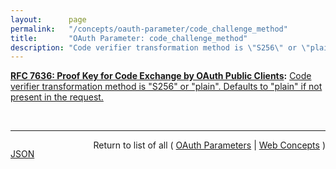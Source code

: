 ```yaml
---
layout:      page
permalink:   "/concepts/oauth-parameter/code_challenge_method"
title:       "OAuth Parameter: code_challenge_method"
description: "Code verifier transformation method is \"S256\" or \"plain\". Defaults to \"plain\" if not present in the request."
---
```


**[RFC 7636: Proof Key for Code Exchange by OAuth Public Clients](/specs/IETF/RFC/7636 "OAuth 2.0 public clients utilizing the Authorization Code Grant are susceptible to the authorization code interception attack.  This specification describes the attack as well as a technique to mitigate against the threat through the use of Proof Key for Code Exchange (PKCE, pronounced &#34;pixy&#34;)."):** [Code verifier transformation method is "S256" or "plain". Defaults to "plain" if not present in the request.](http://tools.ietf.org/html/rfc7636#section-4.3 "Read documentation for OAuth Parameter &#34;code_challenge_method&#34;")

<br/>
<hr/>

<p style="float : left"><a href="./code_challenge_method.json" title="JSON representing this particular Web Concept value">JSON</a></p>
<p style="text-align: right">Return to list of all ( <a href="../oauth-parameters">OAuth Parameters</a> | <a href="../">Web Concepts</a> )</p>
